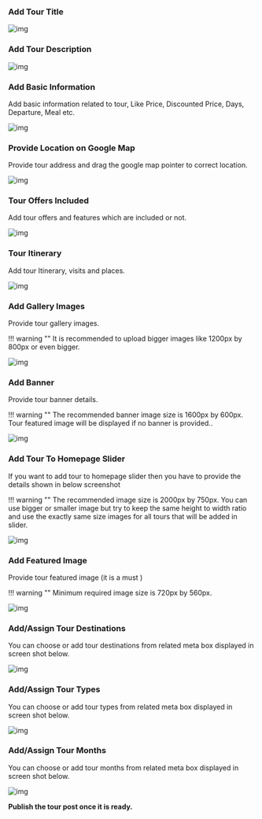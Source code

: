 ### **Add Tour Title**

![img](../img/tour-title.png)

### **Add Tour Description**

![img](../img/tour-desc.png)

### **Add Basic Information**

Add basic information related to tour, Like Price, Discounted Price, Days, Departure, Meal etc.

![img](../img/tour-basic-info.png)

### **Provide Location on Google Map**

Provide tour address and drag the google map pointer to correct location.

![img](../img/tour-map-info.png)

### **Tour Offers Included**

Add tour offers and features which are included or not.

![img](../img/tour-offer-included.png)

### **Tour Itinerary**

Add tour Itinerary, visits and places.

![img](../img/tour-roadway.png)

### **Add Gallery Images**

Provide tour gallery images.

!!! warning ""
    It is recommended to upload bigger images like 1200px by 800px or even bigger.

![img](../img/tour-gallery.png)

### **Add Banner**

Provide tour banner details.

!!! warning ""
    The recommended banner image size is 1600px by 600px. Tour featured image will be displayed if no banner is provided..

![img](../img/tour-banner.png)

### **Add Tour To Homepage Slider**

If you want to add tour to homepage slider then you have to provide the details shown in below screenshot

!!! warning ""
    The recommended image size is 2000px by 750px. You can use bigger or smaller image but try to keep the same height to width ratio and use the exactly same size images for all tours that will be added in slider.

![img](../img/tour-slider.png)

### **Add Featured Image**

Provide tour featured image (it is a must )

!!! warning ""
    Minimum required image size is 720px by 560px.

![img](../img/tour-feaure-img.png)

### **Add/Assign Tour Destinations**

You can choose or add tour destinations from related meta box displayed in screen shot below.

![img](../img/tour-destinations.png)

### **Add/Assign Tour Types**

You can choose or add tour types from related meta box displayed in screen shot below.

![img](../img/tour-types.png)

### **Add/Assign Tour Months**

You can choose or add tour months from related meta box displayed in screen shot below.

![img](../img/tour-months.png)

**Publish the tour post once it is ready.**